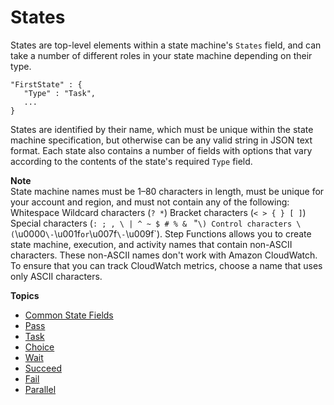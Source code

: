 # States<a name="amazon-states-language-states"></a>

States are top\-level elements within a state machine's `States` field, and can take a number of different roles in your state machine depending on their type\.

```
"FirstState" : {
   "Type" : "Task",
   ...
}
```

States are identified by their name, which must be unique within the state machine specification, but otherwise can be any valid string in JSON text format\. Each state also contains a number of fields with options that vary according to the contents of the state's required `Type` field\.

**Note**  
State machine names must be 1–80 characters in length, must be unique for your account and region, and must not contain any of the following:  
Whitespace
Wildcard characters \(`? *`\)
Bracket characters \(`< > { } [ ]`\)
Special characters \(`: ; , \ | ^ ~ $ # % & ` "`\)
Control characters \(`\\u0000` \- `\\u001f` or `\\u007f` \- `\\u009f`\)\.
Step Functions allows you to create state machine, execution, and activity names that contain non\-ASCII characters\. These non\-ASCII names don't work with Amazon CloudWatch\. To ensure that you can track CloudWatch metrics, choose a name that uses only ASCII characters\.

**Topics**
+ [Common State Fields](amazon-states-language-common-fields.md)
+ [Pass](amazon-states-language-pass-state.md)
+ [Task](amazon-states-language-task-state.md)
+ [Choice](amazon-states-language-choice-state.md)
+ [Wait](amazon-states-language-wait-state.md)
+ [Succeed](amazon-states-language-succeed-state.md)
+ [Fail](amazon-states-language-fail-state.md)
+ [Parallel](amazon-states-language-parallel-state.md)
